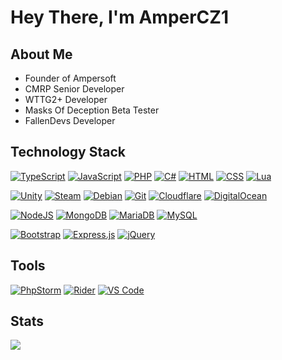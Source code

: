# Hey There, I'm AmperCZ1


## About Me
 - Founder of Ampersoft
 - CMRP Senior Developer
 - WTTG2+ Developer
 - Masks Of Deception Beta Tester
 - FallenDevs Developer


## Technology Stack
[![TypeScript](https://img.shields.io/badge/TypeScript-3178C6?logo=typescript&logoColor=fff&style=for-the-badge)](#)
[![JavaScript](https://img.shields.io/badge/JavaScript-F7DF1E?logo=javascript&logoColor=000&style=for-the-badge)](#)
[![PHP](https://img.shields.io/badge/php-%23777BB4?&logo=php&logoColor=fff&style=for-the-badge)](#)
[![C#](https://custom-icon-badges.demolab.com/badge/C%23-%23239120?logo=cshrp&logoColor=fff&style=for-the-badge)](#)
[![HTML](https://img.shields.io/badge/HTML-%23E34F26?logo=html5&logoColor=fff&style=for-the-badge)](#)
[![CSS](https://img.shields.io/badge/CSS-1572B6?logo=css3&logoColor=fff&style=for-the-badge)](#)
[![Lua](https://img.shields.io/badge/Lua-%232C2D72?logo=lua&logoColor=fff&style=for-the-badge)](#)

[![Unity](https://img.shields.io/badge/Unity-%23000000?logo=unity&logoColor=fff&style=for-the-badge)](#)
[![Steam](https://img.shields.io/badge/Steam-%23000000?logo=steam&logoColor=fff&style=for-the-badge)](#)
[![Debian](https://img.shields.io/badge/Debian-A81D33?logo=debian&logoColor=fff&style=for-the-badge)](#)
[![Git](https://img.shields.io/badge/Git-F05032?logo=git&logoColor=fff&style=for-the-badge)](#)
[![Cloudflare](https://img.shields.io/badge/Cloudflare-F38020?logo=Cloudflare&logoColor=fff&style=for-the-badge)](#)
[![DigitalOcean](https://img.shields.io/badge/DigitalOcean-%230167ff?logo=digitalOcean&logoColor=fff&style=for-the-badge)](#)

[![NodeJS](https://img.shields.io/badge/Node.js-6DA55F?logo=node.js&logoColor=fff&style=for-the-badge)](#)
[![MongoDB](https://img.shields.io/badge/MongoDB-%234ea94b?logo=mongodb&logoColor=fff&style=for-the-badge)](#)
[![MariaDB](https://img.shields.io/badge/MariaDB-003545?logo=mariadb&logoColor=fff&style=for-the-badge)](#)
[![MySQL](https://img.shields.io/badge/MySQL-4479A1?logo=mysql&logoColor=fff&style=for-the-badge)](#)

[![Bootstrap](https://img.shields.io/badge/Bootstrap-7952B3?logo=bootstrap&logoColor=fff&style=for-the-badge)](#)
[![Express.js](https://img.shields.io/badge/Express.js-%23404d59?logo=express&logoColor=%2361DAFB&style=for-the-badge)](#)
[![jQuery](https://img.shields.io/badge/jQuery-0769AD?logo=jquery&logoColor=fff&style=for-the-badge)](#)


## Tools
[![PhpStorm](https://img.shields.io/badge/PhpStorm-AF1DF5?logo=phpstorm&logoColor=fff&style=for-the-badge)](#)
[![Rider](https://img.shields.io/badge/Rider-FC801D?logo=rider&logoColor=fff&style=for-the-badge)](#)
[![VS Code](https://custom-icon-badges.demolab.com/badge/VS%20Code-0078d7?logo=vsc&logoColor=fff&style=for-the-badge)](#)


## Stats
![](https://streak-stats.demolab.com?user=ampercz1&hide_border=true&theme=github-dark)
